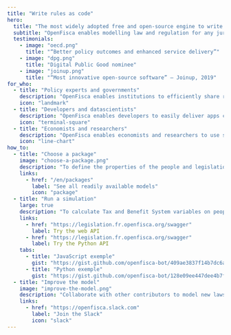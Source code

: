 ```yaml
---
title: "Write rules as code"
hero:
  title: "The most widely adopted free and open-source engine to write rules as code"
  subtitle: "OpenFisca enables modelling law and regulation for any jurisdiction in the world and making i accessible over APIs for developers, datascientists and economists."
  testimonials:
    - image: "oecd.png"
      title: "“Better policy outcomes and enhanced service delivery”"
    - image: "dpg.png"
      title: "Digital Public Good nominee"
    - image: "joinup.png"
      title: "“Most innovative open-source software” — Joinup, 2019"
for_who:
  - title: "Policy experts and governments"
    description: "OpenFisca enables institutions to efficiently share regulation updates and to pool IT costs. Interconnecting rules across public bodies in the form of legible parameters and executable code provides algorithmic transparency and reduces the bill for the taxpayer."
    icon: "landmark"
  - title: "Developers and datascientists"
    description: "OpenFisca enables developers to easily deliver apps calculating complex taxes and benefits through its JSON web API, and datascientists to compute large-scale through its vectorial Python API. Contributing formulas and coding extensions enables building services for any business."
    icon: "terminal-square"
  - title: "Economists and researchers"
    description: "OpenFisca enables economists and researchers to use survey and administrative data to simulate the impact of any past, future, or hypothetical reform on the income of a given population. Linking all computed taxes and benefits enables analysing how multiple reforms interact."
    icon: "line-chart"
how_to:
  - title: "Choose a package"
    image: "choose-a-package.png"
    description: "To define the properties of the people and legislation you want to use OpenFisca with."
    links:
      - href: "/en/packages"
        label: "See all readily available models"
        icon: "package"
  - title: "Run a simulation"
    large: true
    description: "To calculate Tax and Benefit System variables on people’s situations. OpenFisca will work the same for one person or million in the modeled situation thanks to the vectorial computing."
    links:
      - href: "https://legislation.fr.openfisca.org/swagger"
        label: Try the web API
      - href: "https://legislation.fr.openfisca.org/swagger"
        label: Try the Python API
    tabs:
      - title: "JavaScript exemple"
        gist: "https://gist.github.com/openfisca-bot/409ae3837f14b7dc6a2563a2537beec1.js"
      - title: "Python exemple"
        gist: "https://gist.github.com/openfisca-bot/128e09ee447dee4b7fb8df35833ba833.js"
  - title: "Improve the model"
    image: "improve-the-model.png"
    description: "Collaborate with other contributors to model new laws, update legal values, handle edge cases, add real-world tests, improve the documentation… Country tax and benefit systems are open-source, so you’re never alone!"
    links:
      - href: "https://openfisca.slack.com"
        label: "Join the Slack"
        icon: "slack"
---
```

